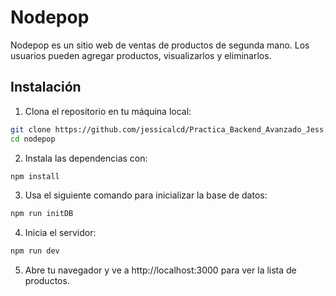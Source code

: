 # Nodepop

Nodepop es un sitio web de ventas de productos de segunda mano. Los usuarios pueden agregar productos, visualizarlos y eliminarlos.

## Instalación

1. Clona el repositorio en tu máquina local:

```bash
git clone https://github.com/jessicalcd/Practica_Backend_Avanzado_Jess.git
cd nodepop
```


2. Instala las dependencias con:

```sh
npm install
```

3. Usa el siguiente comando para inicializar la base de datos:

```sh
npm run initDB
```
4. Inicia el servidor:

```sh
npm run dev
```

5. Abre tu navegador y ve a http://localhost:3000 para ver la lista de productos.